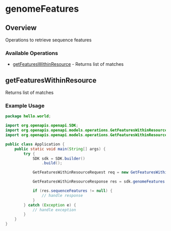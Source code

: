 # genomeFeatures

## Overview

Operations to retrieve sequence features

### Available Operations

* [getFeaturesWithinResource](#getfeatureswithinresource) - Returns list of matches

## getFeaturesWithinResource

Returns list of matches

### Example Usage

```java
package hello.world;

import org.openapis.openapi.SDK;
import org.openapis.openapi.models.operations.GetFeaturesWithinResourceRequest;
import org.openapis.openapi.models.operations.GetFeaturesWithinResourceResponse;

public class Application {
    public static void main(String[] args) {
        try {
            SDK sdk = SDK.builder()
                .build();

            GetFeaturesWithinResourceRequest req = new GetFeaturesWithinResourceRequest("ipsam", "culpa", "dolor", "aliquam");            

            GetFeaturesWithinResourceResponse res = sdk.genomeFeatures.getFeaturesWithinResource(req);

            if (res.sequenceFeatures != null) {
                // handle response
            }
        } catch (Exception e) {
            // handle exception
        }
    }
}
```
